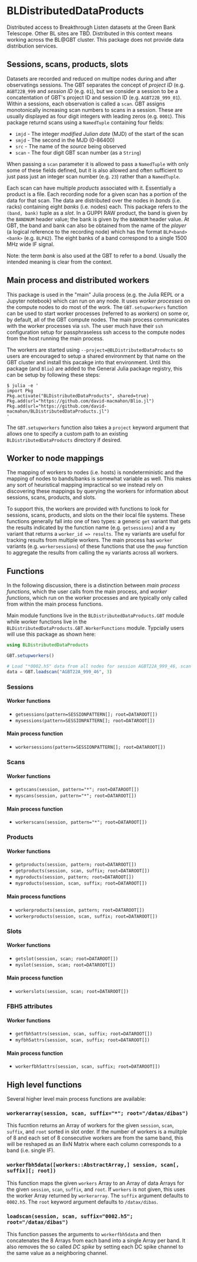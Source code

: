 # BLDistributedDataProducts

Distributed access to Breakthrough Listen datasets at the Green Bank Telescope.
Other BL sites are TBD.  Distributed in this context means working across the
BL@GBT cluster.  This package does not provide data distribution services.

## Sessions, scans, products, slots

Datasets are recorded and reduced on multipe nodes during and after observatings
sessions.  The GBT separates the concept of *project ID* (e.g. `AGBT22B_999` and
*session ID* (e.g. `01`), but we consider a session to be a concatentation of
GBT's project ID and session ID (e.g. `AGBT22B_999_01`).  Within a sessions,
each observation is called a `scan`.  GBT assigns monotonically increasing scan
numbers to scans in a session.  These are usually displayed as four digit
integers with leading zeros (e.g. `0001`).  This package returnd scans using a
`NamedTuple` containing four fields:

  * `imjd` - The integer *modified Julian date* (MJD) of the start of the scan
  * `smjd` - The second in the MJD (0-86400)
  * `src` - The name of the *source* being observed
  * `scan` - The four digit GBT scan number (as a `String`)

When passing a `scan` parameter it is allowed to pass a `NamedTuple` with only
some of these fields defined, but it is also allowed and often sufficient to
just pass just an integer scan number (e.g. `23`) rather than a `NamedTuple`.

Each scan can have multiple *products* associated with it.  Essentially a
product is a file.  Each recording node for a given scan has a portion of the
data for that scan.  The data are distributed over the nodes in *bands* (i.e.
racks) containing eight *banks* (i.e. nodes) each.  This package refers to the
`(band, bank)` tuple as a *slot*.  In a GUPPI RAW product, the band is given by
the `BANDNUM` header value; the bank is given by the `BANKNUM` header value.  At
GBT, the band and bank can also be obtained from the name of the *player* (a
logical reference to the recording node) which has the format `BLP<band><bank>`
(e.g. `BLP42`).  The eight banks of a band correspond to a single 1500 MHz wide
IF signal.

Note: the term *bank* is also used at the GBT to refer to a *band*.  Usually the
intended meaning is clear from the context.

## Main process and distributed workers

This package is used in the "main" Julia process (e.g. the Julia REPL or a
Jupyter notebook) which can run on any node.  It uses *worker processes* on the
compute nodes to do most of the work.  The `GBT.setupworkers` function can be
used to start worker processes (referred to as *workers*) on some or, by
default, all of the GBT compute nodes.  The main process communicates with the
worker processes via `ssh`.  The user much have their `ssh` configuration setup
for passphraseless ssh access to the compute nodes from the host running the
main process.

The workers are started using `--project=@BLDistributedDataProducts` so users
are encouraged to setup a shared environment by that name on the GBT cluster and
install this pacakge into that environment.  Until this package (and `Blio`) are
added to the General Julia package registry, this can be setup by following
these steps:

```
$ julia -e '
import Pkg
Pkg.activate("BLDistributedDataProducts", shared=true)
Pkg.add(url="https://github.com/david-macmahon/Blio.jl")
Pkg.add(url="https://github.com/david-macmahon/BLDistributedDataProducts.jl")
'
```

The `GBT.setupworkers` function also takes a `project` keyword argument that
allows one to specify a custom path to an existing `BLDistributedDataProducts`
directory if desired.

## Worker to node mappings

The mapping of workers to nodes (i.e. hosts) is nondeterministic and the mapping
of nodes to bands/banks is somewhat variable as well.  This makes any sort of
heuristical mapping impractical so we instead rely on discovering these mappings
by querying the workers for information about sessions, scans, products, and
slots.

To support this, the workers are provided with functions to look for sessions,
scans, products, and slots on the their local file systems.  These functions
generally fall into one of two types: a generic `get` variant that gets the
results indicated by the function name (e.g.  `getsessions`) and a `my` variant
that returns a `worker_id => results`.  The `my` variants are useful for
tracking results from multiple workers.  The main process has `worker` variants
(e.g. `workersessions`) of these functions that use the `pmap` function to
aggregate the results from calling the `my` variants across all workers.

## Functions

In the following discussion, there is a distinction between *main process
functions*, which the user calls from the main process, and *worker functions*,
which run on the worker processes and are typically only called from within the
main process functions.

Main module functions live in the `BLDistributedDataProducts.GBT` module while
worker functions live in the `BLDistributedDataProducts.GBT.WorkerFunctions`
module.  Typcially users will use this package as shown here:

```julia
using BLDistributedDataProducts

GBT.setupworkers()

# Load "*0002.h5" data from all nodes for session AGBT22A_999_46, scan 0003
data = GBT.loadscan("AGBT22A_999_46", 3)
```

### Sessions

#### Worker functions

* `getsessions(pattern=SESSIONPATTERN[]; root=DATAROOT[])`
* `mysessions(pattern=SESSIONPATTERN[]; root=DATAROOT[])`

#### Main process function

* `workersessions(pattern=SESSIONPATTERN[]; root=DATAROOT[])`

### Scans

#### Worker functions

* `getscans(session, pattern="*"; root=DATAROOT[])`
* `myscans(session, pattern="*"; root=DATAROOT[])`

#### Main process function

* `workerscans(session, pattern="*"; root=DATAROOT[])`

### Products

#### Worker functions

* `getproducts(session, pattern; root=DATAROOT[])`
* `getproducts(session, scan, suffix; root=DATAROOT[])`
* `myproducts(session, pattern; root=DATAROOT[])`
* `myproducts(session, scan, suffix; root=DATAROOT[])`

#### Main process functions

* `workerproducts(session, pattern; root=DATAROOT[])`
* `workerproducts(session, scan, suffix; root=DATAROOT[])`

### Slots

#### Worker functions

* `getslot(session, scan; root=DATAROOT[])`
* `myslot(session, scan; root=DATAROOT[])`

#### Main process function

* `workerslots(session, scan; root=DATAROOT[])`

### FBH5 attributes

#### Worker functions

* `getfbh5attrs(session, scan, suffix; root=DATAROOT[])`
* `myfbh5attrs(session, scan, suffix; root=DATAROOT[])`

#### Main process function

* `workerfbh5attrs(session, scan, suffix; root=DATAROOT[])`

## High level functions

Several higher level main process functions are available:

### `workerarray(session, scan, suffix="*"; root="/datax/dibas")`

This fucntion returns an Array of workers for the given `session`, `scan`,
`suffix`, and `root` sorted in slot order.  If the number of workers is a
mulitple of 8 and each set of 8 consecutive workers are from the same band, this
will be reshaped as an 8xN Matrix where each column corresponds to a band (i.e.
single IF).

### `workerfbh5data([workers::AbstractArray,] session, scan[, suffix][; root])`

This function maps the given `workers` Array to an Array of data Arrays for the
given `session`, `scan`, `suffix`, and `root`.  If `workers` is not given, this
uses the worker Array returned by `workerarray`.  The `suffix` argument defaults
to `0002.h5`.  The `root` keyword argument defaults to `/datax/dibas`.

### `loadscan(session, scan, suffix="0002.h5"; root="/datax/dibas")`

This function passes the arguments to `workerfbh5data` and then concatenates the
8 Arrays from each band into a single Array per band.  It also removes the so
called *DC spike* by setting each DC spike channel to the same value as a
neighboring channel.